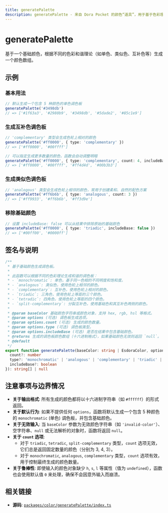 ```yaml
---
title: generatePalette
description: generatePalette - 来自 Dora Pocket 的颜色“道具”，用于基于色彩理论生成和谐的调色板。
---
```


# generatePalette

<!-- 1. 简介：一句话核心功能描述 -->

基于一个基础颜色，根据不同的色彩和谐理论（如单色、类似色、互补色等）生成一个颜色数组。

<!-- 2. 示例：由核心功能和从测试用例中提炼的场景组成 -->

## 示例

### 基本用法

```typescript
// 默认生成一个包含 5 种颜色的单色调色板
generatePalette('#3498db')
// => ['#1f63a3', '#2980b9', '#3498db', '#5dade2', '#85c1e9']
```

### 生成互补色调色板

```typescript
// 'complementary' 类型会生成色轮上相对的颜色
generatePalette('#ff0000', { type: 'complementary' })
// => ['#ff0000', '#00ffff']

// 可以指定生成更多数量的颜色，函数会自动调整明暗
generatePalette('#ff0000', { type: 'complementary', count: 4, includeBase: true })
// => ['#ff0000', '#00ffff', '#ff4d4d', '#00b3b3']
```

### 生成类似色调色板

```typescript
// 'analogous' 类型会生成色轮上相邻的颜色，常用于创建柔和、自然的配色方案
generatePalette('#ff6b6b', { type: 'analogous', count: 3 })
// => ['#ff9933', '#ff6b6b', '#ff3d9e']
```

### 移除基础颜色

```typescript
// 设置 includeBase: false 可以从结果中排除原始的基础颜色
generatePalette('#ff0000', { type: 'triadic', includeBase: false })
// => ['#00ff00', '#0000ff']
```

<!-- 3. 签名与说明：合并了签名、参数、返回值的唯一技术核心 -->

## 签名与说明

```typescript
/**
 * 基于基础颜色生成调色板。
 *
 * 此函数可以根据不同的色彩理论生成和谐的调色板：
 * - `monochromatic`: 单色，基于同一色相的不同明度和饱和度。
 * - `analogous`: 类似色，使用色轮上相邻的颜色。
 * - `complementary`: 互补色，使用色轮上相对的颜色。
 * - `triadic`: 三角色，使用色轮上等距的三个颜色。
 * - `tetradic`: 四角色，使用色轮上等距的四个颜色。
 * - `split-complementary`: 分裂互补色，使用基础色和其互补色两侧的颜色。
 *
 * @param baseColor 基础颜色字符串或颜色对象，支持 hex, rgb, hsl 等格式。
 * @param options (可选) 调色板生成选项。
 * @param options.count (可选) 生成的颜色数量。
 * @param options.type (可选) 调色板类型。
 * @param options.includeBase (可选) 是否在结果中包含基础颜色。
 * @returns 生成的调色板颜色数组（十六进制格式），如果基础颜色无效则返回 `null`。
 * @default
 */
export function generatePalette(baseColor: string | EsdoraColor, options?: {
  count?: number
  type?: 'monochromatic' | 'analogous' | 'complementary' | 'triadic' | 'tetradic' | 'split-complementary'
  includeBase?: boolean
}): string[] | null
```

<!-- 4. 注意事项与边界情况：建立用户信任 -->

## 注意事项与边界情况

- **关于输出格式**: 所有生成的颜色都将以十六进制字符串（如 `#ffffff`）的形式返回。
- **关于默认行为**: 如果不提供任何 `options`，函数将默认生成一个包含 5 种颜色的 `monochromatic` (单色) 调色板，并包含基础颜色。
- **关于无效输入**: 当 `baseColor` 参数为无效颜色字符串（如 `'invalid-color'`）、空字符串、`null` 或无法解析的对象时，函数将返回 `null`。
- **关于 `count` 选项**:
  - 对于 `triadic`, `tetradic`, `split-complementary` 类型，`count` 选项无效，它们总是返回固定数量的颜色（分别为 3, 4, 3）。
  - 对于 `monochromatic`, `analogous`, `complementary` 类型，`count` 选项有效，用于控制最终生成的颜色数量。
- **关于鲁棒性**: 即使输入的颜色对象缺少 `h`, `s`, `l` 等属性（值为 `undefined`），函数也会使用默认值 `0` 来处理，确保不会因意外输入而崩溃。

<!-- 5. 相关链接：提供相关函数及源码的链接 -->

## 相关链接

- **源码**: [`packages/color/generatePalette/index.ts`](https://github.com/esdora/kit/blob/main/packages/color/generatePalette/index.ts)

